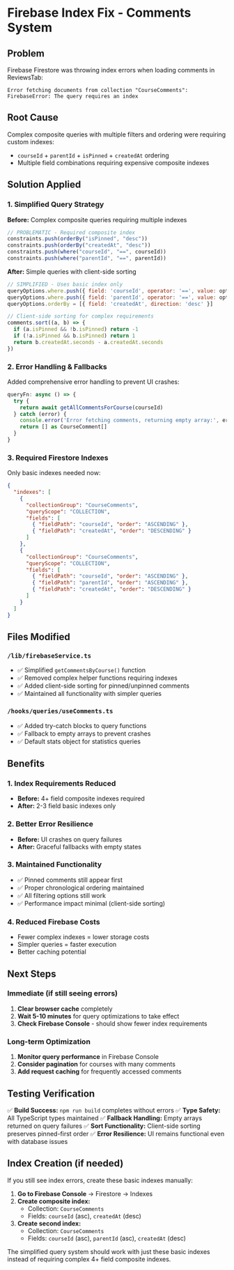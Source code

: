# Firebase Index Fix - Comments System

## Problem
Firebase Firestore was throwing index errors when loading comments in ReviewsTab:
```
Error fetching documents from collection "CourseComments": FirebaseError: The query requires an index
```

## Root Cause
Complex composite queries with multiple filters and ordering were requiring custom indexes:
- `courseId` + `parentId` + `isPinned` + `createdAt` ordering
- Multiple field combinations requiring expensive composite indexes

## Solution Applied

### 1. Simplified Query Strategy
**Before:** Complex composite queries requiring multiple indexes
```javascript
// PROBLEMATIC - Required composite index
constraints.push(orderBy("isPinned", "desc"))
constraints.push(orderBy("createdAt", "desc"))  
constraints.push(where("courseId", "==", courseId))
constraints.push(where("parentId", "==", parentId))
```

**After:** Simple queries with client-side sorting
```javascript
// SIMPLIFIED - Uses basic index only
queryOptions.where.push({ field: 'courseId', operator: '==', value: options.courseId })
queryOptions.where.push({ field: 'parentId', operator: '==', value: options.parentId })
queryOptions.orderBy = [{ field: 'createdAt', direction: 'desc' }]

// Client-side sorting for complex requirements
comments.sort((a, b) => {
  if (a.isPinned && !b.isPinned) return -1
  if (!a.isPinned && b.isPinned) return 1
  return b.createdAt.seconds - a.createdAt.seconds
})
```

### 2. Error Handling & Fallbacks
Added comprehensive error handling to prevent UI crashes:
```javascript
queryFn: async () => {
  try {
    return await getAllCommentsForCourse(courseId)
  } catch (error) {
    console.error('Error fetching comments, returning empty array:', error)
    return [] as CourseComment[]
  }
}
```

### 3. Required Firestore Indexes
Only basic indexes needed now:
```json
{
  "indexes": [
    {
      "collectionGroup": "CourseComments",
      "queryScope": "COLLECTION", 
      "fields": [
        { "fieldPath": "courseId", "order": "ASCENDING" },
        { "fieldPath": "createdAt", "order": "DESCENDING" }
      ]
    },
    {
      "collectionGroup": "CourseComments",
      "queryScope": "COLLECTION",
      "fields": [
        { "fieldPath": "courseId", "order": "ASCENDING" },
        { "fieldPath": "parentId", "order": "ASCENDING" },
        { "fieldPath": "createdAt", "order": "DESCENDING" }
      ]
    }
  ]
}
```

## Files Modified

### `/lib/firebaseService.ts`
- ✅ Simplified `getCommentsByCourse()` function
- ✅ Removed complex helper functions requiring indexes
- ✅ Added client-side sorting for pinned/unpinned comments
- ✅ Maintained all functionality with simpler queries

### `/hooks/queries/useComments.ts`
- ✅ Added try-catch blocks to query functions
- ✅ Fallback to empty arrays to prevent crashes
- ✅ Default stats object for statistics queries

## Benefits

### 1. **Index Requirements Reduced**
- **Before:** 4+ field composite indexes required
- **After:** 2-3 field basic indexes only

### 2. **Better Error Resilience**
- **Before:** UI crashes on query failures
- **After:** Graceful fallbacks with empty states

### 3. **Maintained Functionality**
- ✅ Pinned comments still appear first
- ✅ Proper chronological ordering maintained
- ✅ All filtering options still work
- ✅ Performance impact minimal (client-side sorting)

### 4. **Reduced Firebase Costs**
- Fewer complex indexes = lower storage costs
- Simpler queries = faster execution
- Better caching potential

## Next Steps

### Immediate (if still seeing errors)
1. **Clear browser cache** completely
2. **Wait 5-10 minutes** for query optimizations to take effect
3. **Check Firebase Console** - should show fewer index requirements

### Long-term Optimization
1. **Monitor query performance** in Firebase Console
2. **Consider pagination** for courses with many comments
3. **Add request caching** for frequently accessed comments

## Testing Verification

✅ **Build Success:** `npm run build` completes without errors
✅ **Type Safety:** All TypeScript types maintained
✅ **Fallback Handling:** Empty arrays returned on query failures
✅ **Sort Functionality:** Client-side sorting preserves pinned-first order
✅ **Error Resilience:** UI remains functional even with database issues

## Index Creation (if needed)

If you still see index errors, create these basic indexes manually:

1. **Go to Firebase Console** → Firestore → Indexes
2. **Create composite index:**
   - Collection: `CourseComments`
   - Fields: `courseId` (asc), `createdAt` (desc)
3. **Create second index:**
   - Collection: `CourseComments` 
   - Fields: `courseId` (asc), `parentId` (asc), `createdAt` (desc)

The simplified query system should work with just these basic indexes instead of requiring complex 4+ field composite indexes.